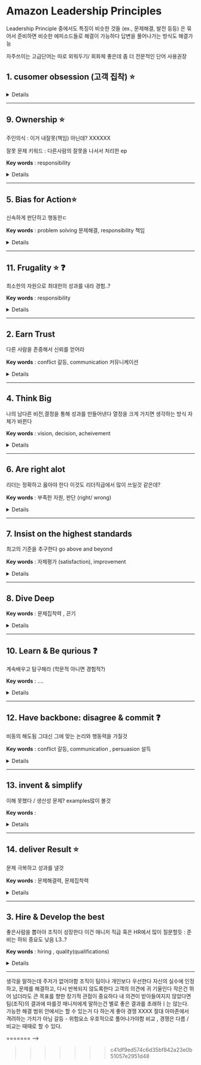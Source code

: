 # Amazon Leadership Principles 
Leadership Principle 중에서도 특징이 비슷한 것들 (ex., 문제해결, 발전 등등) 은 묶어서 준비하면 비슷한 에피소드들로 해결이 가능하다 답변을 풀어나가는 방식도 해결가능

자주쓰이는 고급단어는 따로 외워두기/ 회화체 좋은데 좀 더 전문적인 단어 사용권장


## 1. cusomer obsession (고객 집착) :star:
<details>
  <details>
  고객 만족도가 가장 중요

  문제유형 ) 
  <!-- direct questions  -->
  고객에게 필수 그 이상의 서비스를 한 경험 ( 성공경험)

  왜 고객이 중요한지 / 비즈니스에서 중요한지

  고객 집착의 비즈니스적 예시 (시장에서 고객집착으로 성공한 제품 혹은 회사예시)

  내가 경험한 고객 중심 서비스의 예시

  고객을 만족 / 불만족 시킨 경험 

  <!-- implicit questions : 대답이 고객만족도 -->
  제품이나 서비스에 가장 중요한 요소가 뭐라고 생각하나요?
  </details>

**Example Questions**
- Tell me about a time when you had to make a desicion about how to best serve a customer or group of customers
- Tell me about a time when you didn't meet customer expectiations. What happened, and how did you deal with the situation?
- Who was your most difficult customer?
- How do you go about prioritizing customer needs when you are dealing with large number of customers? (대규모 고객)
- 
</details>

--------------------------------



## 9. Ownership :star:
  주인의식 : 이거 내잘못(책임) 아닌데? XXXXXX

  잘못 문제 키워드 : 다른사람의 잘못을 나서서 처리한 ep 

**Key words** : responsibility 

<details>

**Example Questions**

- Tell me about a time when you took on a task that was beyond your responsibilities
- Tell me about a time when you had to work on a task with unclear respoinsibilities
- Tell me about a time when you showed an initiative to work on a challenging project  ????
</details>

--------------------------------

## 5. Bias for Action:star:
  신속하게 판단하고 행동한ㄷ

**Key words**   : problem solving 문제해결, responsibility 책임
  <details>

 **Example Questions**
- Provide an example of when you took a calculated risk
- Describe a situation when you took the initiative to correct a problem or a mistake rather than waiting for someone else to do it
- Tell me about a time when you required some information from somebody else, but they weren't responsive. what did you do?
</details>

---------------------------------

## 11. Frugality :star: :question:
  최소한의 자원으로 최대한의 성과를 내라
  경험..?

**Key words** : responsibility 

<details>

**Example Questions**

- Describe a time when you had to rely on yourself to complete a task.
- Tell me about a time when you had to be frugal
- 
</details>

--------------------------------


## 2. Earn Trust 
  다른 사람을 존중해서 신뢰를 얻어라

 **Key words** : conflict 갈등, communication 커뮤니케이션

<details>

**Example Questions**

- Describe a time when you had to speak up in a difficult or uncomfortable environment. 
- 라울 에피 풀면 풀거 많겠네.. 이미 20년동안 같은 프로그램을 쓴 사원이었기 때문에 새로운 프로그램에 대해 협조적이지 않고 바꾸고 싶어하지 않았다. 최대한 visible presention 을 통해서 쉽게 이해하도록 communication skill / 의사소통에 있어서 열린자세를 유지 / 그 사람에 대한 공로를 인정하고 이해하는 자세 ==> 나를 존중하고 최대한 도와주려는 태도로 바뀜 + 성과 .. (actualization / replacement 60% 달성)

- What woudl you do to gain the trust of your team?
  학교 팀프..? team 에대한 신뢰..

- Tell me about a time when you had to tell a harsh truth to someone.
- 어려운데..
  
</details>

--------------------------------

## 4. Think Big
  나의 남다른 비전,결정을 통해 성과를 만들어낸다
  열정을 크게 가지면 생각하는 방식 자체가 바뀐다

**Key words**   : vision, decision, acheivement
  <details>

 **Example Questions**
- Tell me about your most significant professional acheivement
- Tell me about a time when you ad to make a bold and challenging decision
- Tell me about a time when your vision led to a great impact
</details>



--------------------------------
## 6. Are right alot
  리더는 정확하고 옳아야 한다
  이것도 리더직급에서 많이 쓰일것 같은데?

**Key words**  : 부족한 자원, 판단 (right/ wrong)
  <details> 

   **Example Questions**
  - Tell me about a time when you effectively use your judgement to solve a problem 
  - Tell me about a time when you had to work with insufficient information or incomplete data
  - Tell me about a time when you were wrong
  </details>

--------------------------------
## 7. Insist on the highest standards
  최고의 기준을 추구한다 go above and beyond

**Key words**   : 자체평가 (satisfaction), improvement
  <details>

 **Example Questions**
- Tell me about a time when you were dissatisfied with the quality of a project at work. What did you do to improve it?
- Tell me about a time when you motivated others to go above and beyond
- Describe a situation When you couldn't meet your stands and expections on a task
</details>

--------------------------------
## 8. Dive Deep 

**Key words**   : 문제집착력 , 끈기
  <details>

 **Example Questions**
- Tell me about the most complicated problem you've had to deal with
- Give me an exapmle of when you utilized in-depth data to develop solution
  : ML 추천알고리즘 비교 / history & 3가지 방법 구현 / 깊은 이해

- Tell me about something that you have learned in your role

</details>


--------------------------------
## 10. Learn & Be qurious :question:
  계속배우고 탐구해라 (학문적 아니면 경험적?)

**Key words**   : ....
  <details>

 **Example Questions**
- Tell me about an important lesson you learned over the past year (작년 교훈)
- Tell me about a situation or experience you went through that changed your way of thinking (사고 변화)
- Tell me about a time when you made a smarter decision with the help of your curiousity (호기심에 변화가 될 결정?)

</details>


--------------------------------
## 12. Have backbone: disagree & commit :question:
  비동의 해도됨 그대신 그에 맞는 논리와 행동력을 가질것


**Key words**   : conflict 갈등, communication , persuasion 설득 
  <details>

 **Example Questions**
- Tell me a time when you disagree with the approach of a team member 
- Give me an example of somehting you believe in that nobody else does
- Tell me about an unpopular decision of yours

</details>


--------------------------------
## 13. invent & simplify
  이해 못했다 / 생산성 문제? examples많이 볼것

**Key words**   : 
  <details>

 **Example Questions**
- Describe a time when  you found a simple solution to a complex problem.(공모전에서 시간 없는데 ui 완성도 너무 떨어짐 화면 구성에 메인이미지 화질 높이고 slider 넣어서 완성도 높이게)
- Tell me about a time when you invented somthing
- Tell me about a time when you tried to simplify a process but failed. what woulde you have done differently?
</details>

--------------------------------
## 14. deliver Result :star:
  문제 극복하고 성과를 낼것


**Key words**   :  문제해결력, 문제집착력
  <details>

 **Example Questions**
- Describe the most chanllenging situation in your life and how you handle it
- Give an example of time when you had to handle variety of assginment. What was outcome?
- Tell me about a time when your team gave up on something, but you pushed them to deliver result 
</details>

--------------------------------
## 3. Hire & Develop the best
  좋은사람을 뽑아야 조직이 성장한다
  이건 매니저 직급 혹은 HR에서 많이 질문할듯 : 준비는 하되 중요도 낮음
  L3..?

**Key words**   :  hiring , quality(qualifications) 
  <details>

 **Example Questions**
- Tell me about a time when you mentored someone 
- Tell me about a time when you made a bad hire. When did you figure it out, and what did you do?
- What qualities do you look for in potential candidates when making hiring decisions?
</details>


--------------------------------
<!-- 이력서,, 몇번 써보니까 진짜 이제 많이 좋아졌다
그래도 가끔 보면서 계속 수정하기


기본 면접질문 고민하기


주도적인 initiative
initiate 초래하다 시작하다
주도하다 lead


initiate / lead / change -->

<!-- https://www.levels.fyi/blog/amazon-leadership-principles.html -->


<!-- Frugality :  -->
<!-- Earn Trust -->
<!-- 실수한 경험  : 웹 수정하고 배포하는 과정에서 CI/CD 가 안돼서 배포 할때마다 예상하지 못한곳에서 버그가 계속나옴
아니면 일부분이 업데이트가 안되고 버전 관리가 힘들엇음. : 이걸 해결하기 위해서 젠킨스로 CI/CD 프로 세스 재정비함
 -->

 <!-- deep dive : trust yet verify 아직 신뢰는 굳건하지 않아 계속 follow up 하고 문제 해결과정 프로세스를 따라야함 -->
 <!-- have backbon : disagree and commit :  갈등 : 내 주장에 타당한 이유 (데이터)가지기 이 갈등에서 동료를 적대시하는게 아니라 같은 목표를 향하는 동료라는것을 잊지말것
<<<<<<< HEAD
 -->

 생각을 말하는데 주저가 없어야함
 조직이 팀이나 개인보다 우선한다
 자신의 실수에 인정하고, 문제를 해결하고, 다시 반복되지 않도록한다
 고객의 의견에 귀 기울인다
 작은건 뛰어 넘더라도 큰 목표를 향한 장기적 관점이 중요하다
 내 의견이 받아들여지지 않았다면 팀(조직)의 결과에 따를것
 매니저에게 말하는건 별로 좋은 결과를 초래하ㅣ는 않는다. 
 가능한 해결 범위 안에서는 할 수 있는거 다 하는게 좋아
 경쟁 XXXX 절대 아마존에서 격려하는 가치가 아님
 갈등 - 위험요소 우호적으로 풀어나가야함
 비교 , 경쟁은 다름 / 비교는 때때로 할 수 있다. 

=======
 -->
>>>>>>> c41df9ed574c6d35bf842a23e0b51057e2951d48
